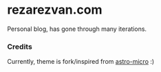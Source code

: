 # rezarezvan.com

Personal blog, has gone through many iterations.

### Credits
Currently, theme is fork/inspired from [astro-micro](https://github.com/trevortylerlee/astro-micro) :)
